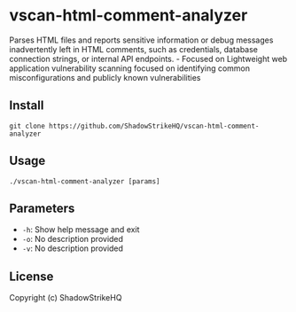 # vscan-html-comment-analyzer
Parses HTML files and reports sensitive information or debug messages inadvertently left in HTML comments, such as credentials, database connection strings, or internal API endpoints. - Focused on Lightweight web application vulnerability scanning focused on identifying common misconfigurations and publicly known vulnerabilities

## Install
`git clone https://github.com/ShadowStrikeHQ/vscan-html-comment-analyzer`

## Usage
`./vscan-html-comment-analyzer [params]`

## Parameters
- `-h`: Show help message and exit
- `-o`: No description provided
- `-v`: No description provided

## License
Copyright (c) ShadowStrikeHQ
